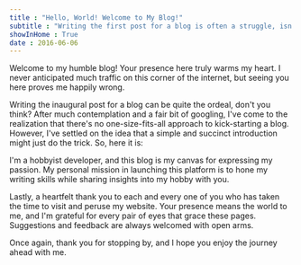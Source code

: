 ```yaml
---
title : "Hello, World! Welcome to My Blog!"
subtitle : "Writing the first post for a blog is often a struggle, isn't it? After spending a lot of time thinking and googling, I concluded that there is no foolproof way to start a blog."
showInHome : True
date : 2016-06-06
---
```


Welcome to my humble blog! Your presence here truly warms my heart. I never anticipated much traffic on this corner of the internet, but seeing you here proves me happily wrong.

Writing the inaugural post for a blog can be quite the ordeal, don't you think? After much contemplation and a fair bit of googling, I've come to the realization that there's no one-size-fits-all approach to kick-starting a blog. However, I've settled on the idea that a simple and succinct introduction might just do the trick. So, here it is:

I'm a hobbyist developer, and this blog is my canvas for expressing my passion. My personal mission in launching this platform is to hone my writing skills while sharing insights into my hobby with you.

Lastly, a heartfelt thank you to each and every one of you who has taken the time to visit and peruse my website. Your presence means the world to me, and I'm grateful for every pair of eyes that grace these pages. Suggestions and feedback are always welcomed with open arms.

Once again, thank you for stopping by, and I hope you enjoy the journey ahead with me.
